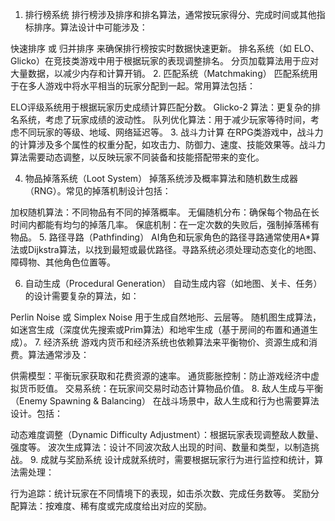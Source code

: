 1. 排行榜系统
排行榜涉及排序和排名算法，通常按玩家得分、完成时间或其他指标排序。算法设计中可能涉及：

快速排序 或 归并排序 来确保排行榜按实时数据快速更新。
排名系统（如 ELO、Glicko）在竞技类游戏中用于根据玩家的表现调整排名。
分页加载算法用于应对大量数据，以减少内存和计算开销。
2. 匹配系统（Matchmaking）
匹配系统用于在多人游戏中将水平相当的玩家分配到一起。常用算法包括：

ELO评级系统用于根据玩家历史成绩计算匹配分数。
Glicko-2 算法：更复杂的排名系统，考虑了玩家成绩的波动性。
队列优化算法：用于减少玩家等待时间，考虑不同玩家的等级、地域、网络延迟等。
3. 战斗力计算
在RPG类游戏中，战斗力的计算涉及多个属性的权重分配，如攻击力、防御力、速度、技能效果等。战斗力算法需要动态调整，以反映玩家不同装备和技能搭配带来的变化。

4. 物品掉落系统（Loot System）
掉落系统涉及概率算法和随机数生成器（RNG）。常见的掉落机制设计包括：

加权随机算法：不同物品有不同的掉落概率。
无偏随机分布：确保每个物品在长时间内都能有均匀的掉落几率。
保底机制：在一定次数的失败后，强制掉落稀有物品。
5. 路径寻路（Pathfinding）
AI角色和玩家角色的路径寻路通常使用A*算法或Dijkstra算法，以找到最短或最优路径。寻路系统必须处理动态变化的地图、障碍物、其他角色位置等。

6. 自动生成（Procedural Generation）
自动生成内容（如地图、关卡、任务）的设计需要复杂的算法，如：

Perlin Noise 或 Simplex Noise 用于生成自然地形、云层等。
随机图生成算法，如迷宫生成（深度优先搜索或Prim算法）和地牢生成（基于房间的布置和通道生成）。
7. 经济系统
游戏内货币和经济系统也依赖算法来平衡物价、资源生成和消费。算法通常涉及：

供需模型：平衡玩家获取和花费资源的速率。
通货膨胀控制：防止游戏经济中虚拟货币贬值。
交易系统：在玩家间交易时动态计算物品价值。
8. 敌人生成与平衡（Enemy Spawning & Balancing）
在战斗场景中，敌人生成和行为也需要算法设计。包括：

动态难度调整（Dynamic Difficulty Adjustment）：根据玩家表现调整敌人数量、强度等。
波次生成算法：设计不同波次敌人出现的时间、数量和类型，以制造挑战。
9. 成就与奖励系统
设计成就系统时，需要根据玩家行为进行监控和统计，算法需处理：

行为追踪：统计玩家在不同情境下的表现，如击杀次数、完成任务数等。
奖励分配算法：按难度、稀有度或完成度给出对应的奖励。